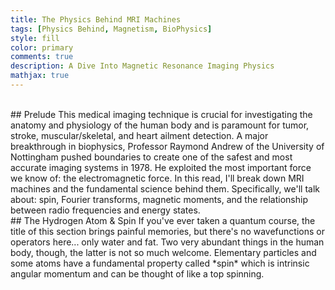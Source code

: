 ```yaml
---
title: The Physics Behind MRI Machines
tags: [Physics Behind, Magnetism, BioPhysics]
style: fill
color: primary
comments: true
description: A Dive Into Magnetic Resonance Imaging Physics
mathjax: true
---
```

<br>
## Prelude
This medical imaging technique is crucial for investigating the anatomy and physiology of the human body and is paramount for tumor, stroke, muscular/skeletal, and heart ailment detection. A major breakthrough in biophysics, Professor Raymond Andrew of the University of Nottingham pushed boundaries to create one of the safest and most accurate imaging systems in 1978. He exploited the most important force we know of: the electromagnetic force. In this read, I'll break down MRI machines and the fundamental science behind them. Specifically, we'll talk about: spin, Fourier transforms, magnetic moments, and the relationship between radio frequencies and energy states.
<br>
## The Hydrogen Atom & Spin
If you've ever taken a quantum course, the title of this section brings painful memories, but there's no wavefunctions or operators here... only water and fat. Two very abundant things in the human body, though, the latter is not so much welcome. Elementary particles and some atoms have a fundamental property called *spin* which is intrinsic angular momentum and can be thought of like a top spinning. 
